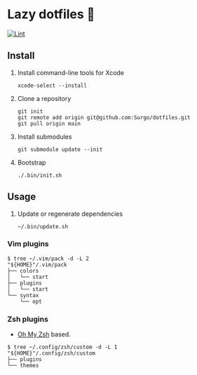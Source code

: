 # Lazy dotfiles 🐾

[![Lint](https://github.com/Surgo/dotfiles/actions/workflows/lint_commit.yml/badge.svg)](https://github.com/Surgo/dotfiles/actions/workflows/lint_commit.yml)

## Install

1. Install command-line tools for Xcode

    ```console
    xcode-select --install
    ```

1. Clone a repository

    ```console
    git init
    git remote add origin git@github.com:Surgo/dotfiles.git
    git pull origin main
    ```

1. Install submodules

    ```console
    git submodule update --init
    ```

1. Bootstrap

    ```console
    ./.bin/init.sh
    ```

## Usage

1. Update or regenerate dependencies

    ```console
    ~/.bin/update.sh
    ```

### Vim plugins

```console
$ tree ~/.vim/pack -d -L 2
"${HOME}"/.vim/pack
├── colors
│   └── start
├── plugins
│   └── start
└── syntax
    └── opt
```

### Zsh plugins

- [Oh My Zsh](https://ohmyz.sh/) based.

```console
$ tree ~/.config/zsh/custom -d -L 1
"${HOME}"/.config/zsh/custom
├── plugins
└── themes
```
